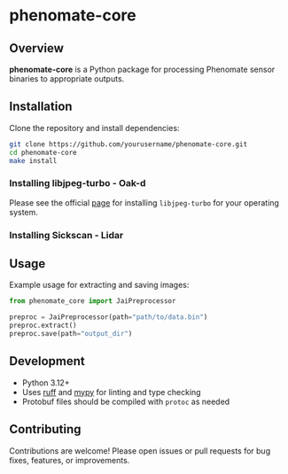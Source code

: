 # phenomate-core
## Overview

**phenomate-core** is a Python package for processing Phenomate sensor binaries to appropriate outputs.

## Installation

Clone the repository and install dependencies:

```sh
git clone https://github.com/yourusername/phenomate-core.git
cd phenomate-core
make install
```

### Installing libjpeg-turbo - Oak-d

Please see the official [page](https://libjpeg-turbo.org/) for installing `libjpeg-turbo` for your operating system.

### Installing Sickscan - Lidar

## Usage

Example usage for extracting and saving images:

```python
from phenomate_core import JaiPreprocessor

preproc = JaiPreprocessor(path="path/to/data.bin")
preproc.extract()
preproc.save(path="output_dir")
```

## Development

- Python 3.12+
- Uses [ruff](https://github.com/astral-sh/ruff) and [mypy](http://mypy-lang.org/) for linting and type checking
- Protobuf files should be compiled with `protoc` as needed

## Contributing

Contributions are welcome! Please open issues or pull requests for bug fixes, features, or improvements.
